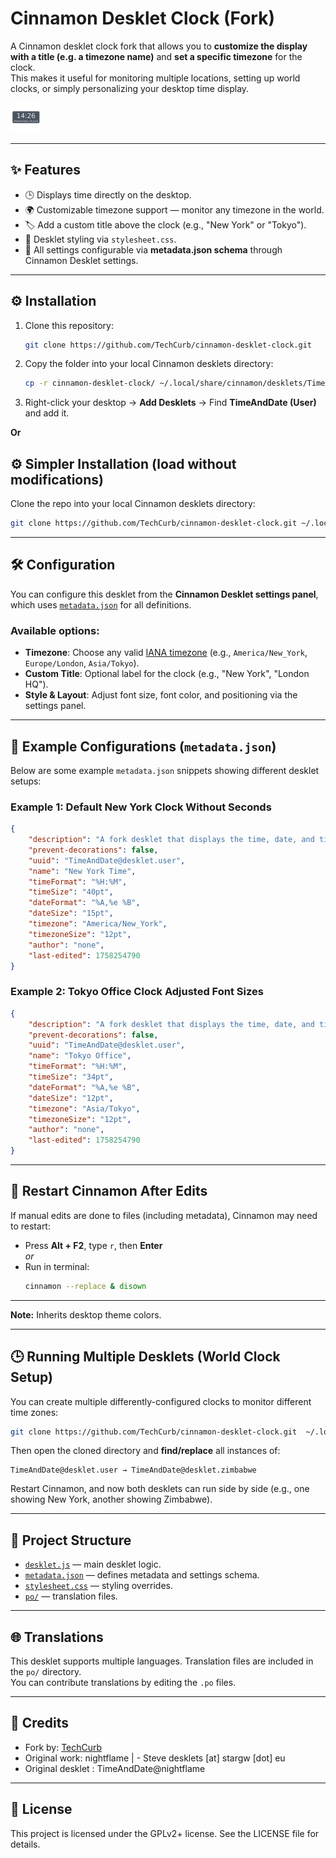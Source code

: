 # Cinnamon Desklet Clock (Fork)

A Cinnamon desklet clock fork that allows you to **customize the display with a title (e.g. a timezone name)** and **set a specific timezone** for the clock.  
This makes it useful for monitoring multiple locations, setting up world clocks, or simply personalizing your desktop time display.

![screenshot placeholder](icon.png)

---

## ✨ Features

- 🕒 Displays time directly on the desktop.
- 🌍 Customizable timezone support — monitor any timezone in the world.
- 🏷️ Add a custom title above the clock (e.g., "New York" or "Tokyo").
- 🎨 Desklet styling via `stylesheet.css`.
- 🔧 All settings configurable via **metadata.json schema** through Cinnamon Desklet settings.

---

## ⚙️ Installation

1. Clone this repository:
   ```bash
   git clone https://github.com/TechCurb/cinnamon-desklet-clock.git
   ```
2. Copy the folder into your local Cinnamon desklets directory:
   ```bash
   cp -r cinnamon-desklet-clock/ ~/.local/share/cinnamon/desklets/TimeAndDate@desklet.user
   ```
3. Right-click your desktop → **Add Desklets** → Find **TimeAndDate (User)** and add it.  

**Or**

## ⚙️ Simpler Installation (load without modifications)
Clone the repo into your local Cinnamon desklets directory:
   ```bash
   git clone https://github.com/TechCurb/cinnamon-desklet-clock.git ~/.local/share/cinnamon/desklets/TimeAndDate@desklet.user
   ```

---

## 🛠️ Configuration

You can configure this desklet from the **Cinnamon Desklet settings panel**, which uses [`metadata.json`](metadata.json) for all definitions.  

### Available options:
- **Timezone**: Choose any valid [IANA timezone](https://en.wikipedia.org/wiki/List_of_tz_database_time_zones) (e.g., `America/New_York`, `Europe/London`, `Asia/Tokyo`).
- **Custom Title**: Optional label for the clock (e.g., "New York", "London HQ").
- **Style & Layout**: Adjust font size, font color, and positioning via the settings panel.

---

## 📖 Example Configurations (`metadata.json`)

Below are some example `metadata.json` snippets showing different desklet setups:

### Example 1: Default New York Clock Without Seconds
```json
{
    "description": "A fork desklet that displays the time, date, and timezone",
    "prevent-decorations": false,
    "uuid": "TimeAndDate@desklet.user",
    "name": "New York Time",
    "timeFormat": "%H:%M",
    "timeSize": "40pt",
    "dateFormat": "%A,%e %B",
    "dateSize": "15pt",
    "timezone": "America/New_York",
    "timezoneSize": "12pt",
    "author": "none",
    "last-edited": 1758254790
}

```

### Example 2: Tokyo Office Clock Adjusted Font Sizes
```json
{
    "description": "A fork desklet that displays the time, date, and timezone",
    "prevent-decorations": false,
    "uuid": "TimeAndDate@desklet.user",
    "name": "Tokyo Office",
    "timeFormat": "%H:%M",
    "timeSize": "34pt",
    "dateFormat": "%A,%e %B",
    "dateSize": "12pt",
    "timezone": "Asia/Tokyo",
    "timezoneSize": "12pt",
    "author": "none",
    "last-edited": 1758254790
}
```

---

## 🔄 Restart Cinnamon After Edits

If manual edits are done to files (including metadata), Cinnamon may need to restart:  
- Press **Alt + F2**, type `r`, then **Enter**  
_or_  
- Run in terminal:  
  ```bash
  cinnamon --replace & disown
  ```

---

**Note:** Inherits desktop theme colors.

---

## 🕒 Running Multiple Desklets (World Clock Setup)

You can create multiple differently-configured clocks to monitor different time zones:

```bash
git clone https://github.com/TechCurb/cinnamon-desklet-clock.git  ~/.local/share/cinnamon/desklets/TimeAndDate@desklet.zimbabwe
```

Then open the cloned directory and **find/replace** all instances of:

```
TimeAndDate@desklet.user → TimeAndDate@desklet.zimbabwe
```

Restart Cinnamon, and now both desklets can run side by side (e.g., one showing New York, another showing Zimbabwe).

---

## 📂 Project Structure

- [`desklet.js`](desklet.js) — main desklet logic.
- [`metadata.json`](metadata.json) — defines metadata and settings schema.
- [`stylesheet.css`](stylesheet.css) — styling overrides.
- [`po/`](po/) — translation files.

---

## 🌐 Translations

This desklet supports multiple languages. Translation files are included in the `po/` directory.  
You can contribute translations by editing the `.po` files.

---

## 🙌 Credits


- Fork by: [TechCurb](https://github.com/TechCurb)
- Original work: nightflame | - Steve desklets [at] stargw [dot] eu
- Original desklet : TimeAndDate@nightflame

---

## 📜 License

This project is licensed under the GPLv2+ license. See the LICENSE file for details.
